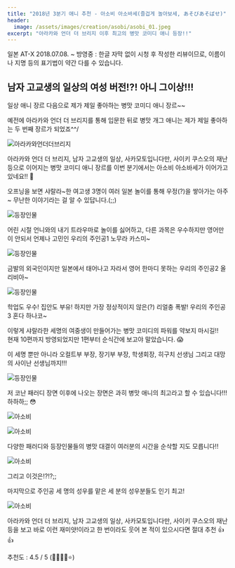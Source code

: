 ```yaml
---
title: "2018년 3분기 애니 추천 - 아소비 아소바세(즐겁게 놀아보세, あそびあそばせ)"
header:
  image: /assets/images/creation/asobi/asobi_01.jpeg
excerpt: "아라카와 언더 더 브리지 이후 최고의 병맛 코미디 애니 등장!!"
---
```


일본 AT-X 2018.07.08. ~ 방영중
: 한글 자막 없이 시청 후 작성한 리뷰이므로, 이름이나 지명 등의 표기법이 약간 다를 수 있습니다.

## 남자 고교생의 일상의 여성 버전!?! 아니 그이상!!!

일상 애니 장르 다음으로 제가 제일 좋아하는 병맛 코미디 애니 장르~~

예전에 아라카와 언더 더 브리지를 통해 입문한 뒤로 병맛 개그 애니는 제가 제일 좋아하는 두 번째 장르가 되었죠^^/

![아라카와언더더브리지](/assets/images/creation/asobi/asobi_08.jpg)

아라카와 언더 더 브리지, 남자 고교생의 일상, 사카모토입니다만, 사이키 쿠스오의 재난 등으로 이어지는 병맛 코미디 애니 장르를 이번 분기에서는 아소비 아소바세가 이어가고 있네요!! :feet:

오프닝을 보면 샤랄라~한 여고생 3명이 여러 일본 놀이를 통해 우정(?)을 쌓아가는 아주~ 무난한 이야기라는 걸 알 수 있답니다.(;;)

![등장인물](/assets/images/creation/asobi/asobi_04.png)

어린 시절 언니와의 내기 트라우마로 놀이를 싫어하고, 다른 과목은 우수하지만 영어만이 안되서 언제나 고민인 우리의 주인공1 노무라 카스미~

![등장인물](/assets/images/creation/asobi/asobi_03.png)

금발의 외국인이지만 일본에서 태어나고 자라서 영어 한마디 못하는 우리의 주인공2 올리비아~

![등장인물](/assets/images/creation/asobi/asobi_02.png)

학업도 우수! 집안도 부유! 하지만 가장 정상적이지 않은(?) 리얼충 폭발! 우리의 주인공3 혼다 하나코~

이렇게 샤랄라한 세명의 여중생이 만들어가는 병맛 코미디의 파워를 약보지 마시길!!  
현재 10편까지 방영되었지만 1편부터 순식간에 보고야 말았습니다. :scream:

이 세명 뿐만 아니라 오컬트부 부장, 장기부 부장, 학생회장, 히구치 선생님 그리고 대망의 사이난 선생님까지!!!

![등장인물](/assets/images/creation/asobi/asobi_09.jpg)

저 코난 패러디 장면 이후에 나오는 장면은 과히 병맛 애니의 최고라고 할 수 있습니다!!! 하하하;; :flushed:


![아소비](/assets/images/creation/asobi/asobi_05.jpg)

![아소비](/assets/images/creation/asobi/asobi_06.jpg)

다양한 패러디와 등장인물들의 병맛 대결이 여러분의 시간을 순삭할 지도 모릅니다!!

![아소비](/assets/images/creation/asobi/asobi_10.jpg)

그리고 이것은!?!?;;

마지막으로 주인공 세 명의 성우를 맡은 세 분의 성우분들도 인기 최고!

![아소비](/assets/images/creation/asobi/asobi_07.jpg)

아라카와 언더 더 브리지, 남자 고교생의 일상, 사카모토입니다만, 사이키 쿠스오의 재난 등을 보고 바로 이런 재미얏!이라고 한 번이라도 웃어 본 적이 있으시다면 절대 추천 :thumbsup: :thumbsup:

추천도 : 4.5 / 5 (:star2::star2::star2::star2::star:)
